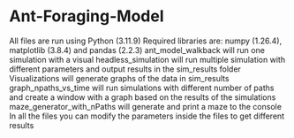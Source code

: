 # Ant-Foraging-Model
All files are run using Python (3.11.9)
Required libraries are: numpy (1.26.4), matplotlib (3.8.4) and pandas (2.2.3)
ant_model_walkback will run one simulation with a visual
headless_simulation will run multiple simulation with different parameters and output results in the sim_results folder
Visualizations will generate graphs of the data in sim_results
graph_npaths_vs_time will run simulations with different number of paths and create a window with a graph based on the results of the simulations
maze_generator_with_nPaths will generate and print a maze to the console
In all the files you can modify the parameters inside the files to get different results
